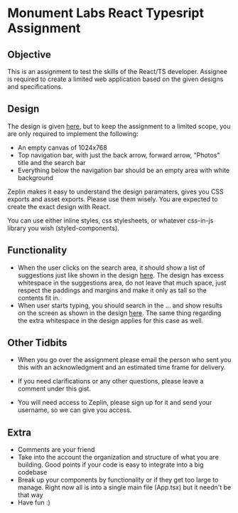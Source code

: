 # Monument Labs React Typesript Assignment

## Objective

This is an assignment to test the skills of the React/TS developer.
Assignee is required to create a limited web application based on the given designs and specifications.

## Design

The design is given [here](https://zpl.io/a7W7mva), but to keep the assignment to a limited scope,
you are only required to implement the following:

* An empty canvas of 1024x768
* Top navigation bar, with just the back arrow, forward arrow, "Photos" title and the search bar
* Everything below the navigation bar should be an empty area with white background

Zeplin makes it easy to understand the design paramaters, gives you CSS exports and asset exports.
Please use them wisely. You are expected to create the exact design with React.

You can use either inline styles, css stylesheets, or whatever css-in-js library you wish (styled-components).

## Functionality

* When the user clicks on the search area, it should show a list of suggestions just like shown in the design [here](https://zpl.io/aRMl0ZK). The design has excess whitespace in the suggestions area, do not leave that much space, just respect the paddings and margins and make it only as tall so the contents fit in.
* When user starts typing, you should search in the ... and show results on the screen as shown in the design [here](https://zpl.io/a7wXxPY). The same thing regarding the extra whitespace in the design applies for this case as well.

## Other Tidbits

* When you go over the assignment please email the person who sent you this with an acknowledgment and an estimated time frame for delivery.

* If you need clarifications or any other questions, please leave a comment under this gist.

* You will need access to Zeplin, please sign up for it and send your username, so we can give you access.

## Extra

* Comments are your friend
* Take into the account the organization and structure of what you are building.
  Good points if your code is easy to integrate into a big codebase
* Break up your components by functionality or if they get too large to manage.
  Right now all is into a single main file (App.tsx) but it needn't be that way
* Have fun :)
